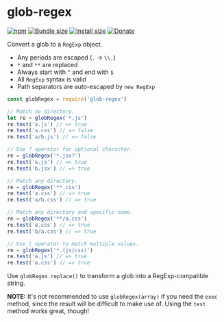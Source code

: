 # glob-regex

[![npm](https://img.shields.io/npm/v/glob-regex.svg)](https://www.npmjs.com/package/glob-regex)
[![Bundle size](https://badgen.net/bundlephobia/min/glob-regex)](https://bundlephobia.com/result?p=glob-regex)
[![Install size](https://packagephobia.now.sh/badge?p=glob-regex)](https://packagephobia.now.sh/result?p=glob-regex)
[![Donate](https://img.shields.io/badge/Donate-PayPal-green.svg)](https://paypal.me/alecdotbiz)

Convert a glob to a `RegExp` object.

- Any periods are escaped (`.` -> `\\.`)
- `*` and `**` are replaced
- Always start with `^` and end with `$`
- All `RegExp` syntax is valid
- Path separators are auto-escaped by `new RegExp`

```js
const globRegex = require('glob-regex')

// Match no directory.
let re = globRegex('*.js')
re.test('a.js') // => true
re.test('a.css') // => false
re.test('a/b.js') // => false

// Use ? operator for optional character.
re = globRegex('*.jsx?')
re.test('a.js') // => true
re.test('b.jsx') // => true

// Match any directory.
re = globRegex('**.css')
re.test('a.css') // => true
re.test('a/b.css') // => true

// Match any directory and specific name.
re = globRegex('**/a.css')
re.test('a.css') // => true
re.test('b/a.css') // => true

// Use | operator to match multiple values.
re = globRegex('*.(js|css)')
re.test('a.js') // => true
re.test('a.css') // => true
```

Use `globRegex.replace()` to transform a glob into a RegExp-compatible string.

**NOTE:** It's not recommended to use `globRegex(array)` if you need
the `exec` method, since the result will be difficult to make use of.
Using the `test` method works great, though!

